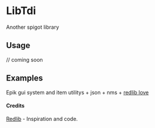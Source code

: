 # LibTdi
 Another spigot library
 
 ## Usage
 // coming soon
 
 ## Examples
 Epik gui system and item utilitys + json + nms + [redlib love](https://github.com/Redempt/RedLib)

#### Credits
[Redlib](https://github.com/Redempt/RedLib) - Inspiration and code. 
